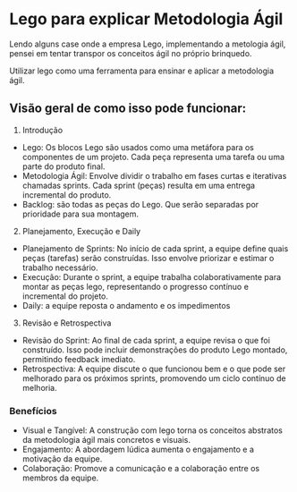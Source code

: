 
# Lego para explicar Metodologia Ágil

Lendo alguns case onde a empresa Lego, implementando a metologia ágil, pensei em tentar transpor os conceitos ágil no próprio brinquedo.

Utilizar lego como uma ferramenta para ensinar e aplicar a metodologia ágil. 

## Visão geral de como isso pode funcionar:

1. Introdução
  - Lego: Os blocos Lego são usados como uma metáfora para os componentes de um projeto. Cada peça representa uma tarefa ou uma parte do produto final.
- Metodologia Ágil: Envolve dividir o trabalho em fases curtas e iterativas chamadas sprints. Cada sprint (peças) resulta em uma entrega incremental do produto.
- Backlog: são todas as peças do Lego. Que serão separadas por prioridade para sua montagem.
2. Planejamento, Execução e Daily
- Planejamento de Sprints: No início de cada sprint, a equipe define quais peças (tarefas) serão construídas. Isso envolve priorizar e estimar o trabalho necessário.
- Execução: Durante o sprint, a equipe trabalha colaborativamente para montar as peças lego, representando o progresso contínuo e incremental do projeto.
- Daily: a equipe reposta o andamento e os impedimentos

3. Revisão e Retrospectiva
- Revisão do Sprint: Ao final de cada sprint, a equipe revisa o que foi construído. Isso pode incluir demonstrações do produto Lego montado, permitindo feedback imediato.
- Retrospectiva: A equipe discute o que funcionou bem e o que pode ser melhorado para os próximos sprints, promovendo um ciclo contínuo de melhoria.
### Benefícios
- Visual e Tangível: A construção com lego torna os conceitos abstratos da metodologia ágil mais concretos e visuais.
- Engajamento: A abordagem lúdica aumenta o engajamento e a motivação da equipe.
- Colaboração: Promove a comunicação e a colaboração entre os membros da equipe.
